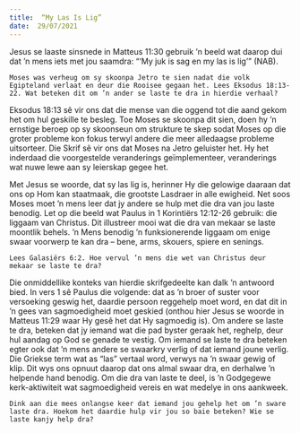 ```yaml
---
title:  “My Las Is Lig”
date:  29/07/2021
---
```


Jesus se laaste sinsnede in Matteus 11:30 gebruik ’n beeld wat daarop dui dat ’n mens iets met jou saamdra: “‘My juk is sag en my las is lig’” (NAB).

`Moses was verheug om sy skoonpa Jetro te sien nadat die volk Egipteland verlaat en deur die Rooisee gegaan het. Lees Eksodus 18:13-22. Wat beteken dit om ’n ander se laste te dra in hierdie verhaal?`

Eksodus 18:13 sê vir ons dat die mense van die oggend tot die aand gekom het om hul geskille te besleg. Toe Moses se skoonpa dit sien, doen hy ’n ernstige beroep op sy skoonseun om strukture te skep sodat Moses op die groter probleme kon fokus terwyl andere die meer alledaagse probleme uitsorteer. Die Skrif sê vir ons dat Moses na Jetro geluister het. Hy het inderdaad die voorgestelde veranderings geïmplementeer, veranderings wat nuwe lewe aan sy leierskap gegee het.

Met Jesus se woorde, dat sy las lig is, herinner Hy die gelowige daaraan dat ons op Hom kan staatmaak, die grootste Lasdraer in alle ewigheid. Net soos Moses moet ’n mens leer dat jy andere se hulp met die dra van jou laste benodig. Let op die beeld wat Paulus in 1 Korintiërs 12:12-26 gebruik: die liggaam van Christus. Dit illustreer mooi wat die dra van mekaar se laste moontlik behels. ’n Mens benodig ’n funksionerende liggaam om enige swaar voorwerp te kan dra – bene, arms, skouers, spiere en senings.

`Lees Galasiërs 6:2. Hoe vervul ’n mens die wet van Christus deur mekaar se laste te dra?`

Die onmiddellike konteks van hierdie skrifgedeelte kan dalk ’n antwoord bied. In vers 1 sê Paulus die volgende: dat as ’n broer of suster voor versoeking geswig het, daardie persoon reggehelp moet word, en dat dit in ’n gees van sagmoedigheid moet geskied (onthou hier Jesus se woorde in Matteus 11:29 waar Hy gesê het dat Hy sagmoedig is). Om andere se laste te dra, beteken dat jy iemand wat die pad byster geraak het, reghelp, deur hul aandag op God se genade te vestig. Om iemand se laste te dra beteken egter ook dat ’n mens andere se swaarkry verlig of dat iemand joune verlig. Die Griekse term wat as “las” vertaal word, verwys na ’n swaar gewig of klip. Dit wys ons opnuut daarop dat ons almal swaar dra, en derhalwe ’n helpende hand benodig. Om die dra van laste te deel, is ’n Godgegewe kerk-aktiwiteit wat sagmoedigheid vereis en wat medelye in ons aankweek.

`Dink aan die mees onlangse keer dat iemand jou gehelp het om ’n sware laste dra. Hoekom het daardie hulp vir jou so baie beteken? Wie se laste kanjy help dra?`